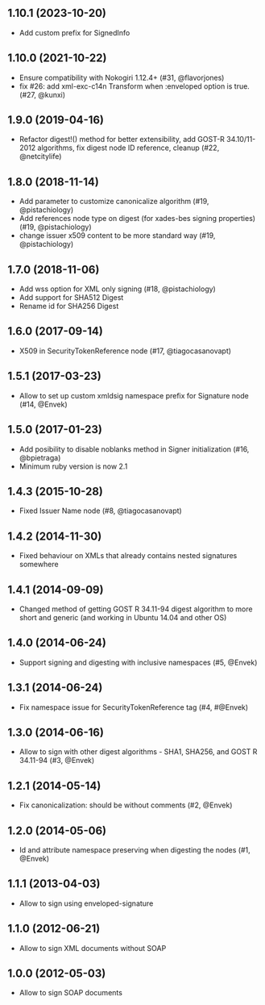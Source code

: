 ## 1.10.1 (2023-10-20)

- Add custom prefix for SignedInfo

## 1.10.0 (2021-10-22)

- Ensure compatibility with Nokogiri 1.12.4+ (#31, @flavorjones)
- fix #26: add xml-exc-c14n Transform when :enveloped option is true. (#27, @kunxi)

## 1.9.0 (2019-04-16)

- Refactor digest!() method for better extensibility, add GOST-R 34.10/11-2012 algorithms, fix digest node ID reference, cleanup (#22, @netcitylife)

## 1.8.0 (2018-11-14)

- Add parameter to customize canonicalize algorithm (#19, @pistachiology)
- Add references node type on digest (for xades-bes signing properties) (#19, @pistachiology)
- change issuer x509 content to be more standard way (#19, @pistachiology)

## 1.7.0 (2018-11-06)

- Add wss option for XML only signing (#18, @pistachiology)
- Add support for SHA512 Digest
- Rename id for SHA256 Digest

## 1.6.0 (2017-09-14)

- X509 in SecurityTokenReference node (#17, @tiagocasanovapt)

## 1.5.1 (2017-03-23)

- Allow to set up custom xmldsig namespace prefix for Signature node (#14, @Envek)

## 1.5.0 (2017-01-23)

- Add posibility to disable noblanks method in Signer initialization (#16, @bpietraga)
- Minimum ruby version is now 2.1

## 1.4.3 (2015-10-28)

- Fixed Issuer Name node (#8, @tiagocasanovapt)

## 1.4.2 (2014-11-30)

- Fixed behaviour on XMLs that already contains nested signatures somewhere

## 1.4.1 (2014-09-09)

- Changed method of getting GOST R 34.11-94 digest algorithm to more short and generic (and working in Ubuntu 14.04 and other OS)

## 1.4.0 (2014-06-24)

- Support signing and digesting with inclusive namespaces (#5, @Envek)

## 1.3.1 (2014-06-24)

- Fix namespace issue for SecurityTokenReference tag (#4, #@Envek)

## 1.3.0 (2014-06-16)

- Allow to sign with other digest algorithms - SHA1, SHA256, and GOST R 34.11-94 (#3, @Envek)

## 1.2.1 (2014-05-14)

- Fix canonicalization: should be without comments (#2, @Envek)

## 1.2.0 (2014-05-06)

- Id and attribute namespace preserving when digesting the nodes (#1, @Envek)

## 1.1.1 (2013-04-03)

- Allow to sign using enveloped-signature

## 1.1.0 (2012-06-21)

- Allow to sign XML documents without SOAP

## 1.0.0 (2012-05-03)

- Allow to sign SOAP documents
